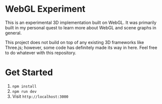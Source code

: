 # WebGL Experiment

This is an experimental 3D implementation built on WebGL. It was primarily built in my personal quest to learn more about WebGL and scene graphs in general.

This project does not build on top of any existing 3D frameworks like Three.js; however, some code has definitely made its way in here. Feel free to do whatever with this repository.

# Get Started

1. `npm install`
2. `npm run dev`
3. Visit `http://localhost:3000`
